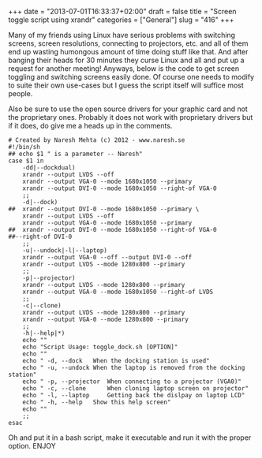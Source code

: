 +++
date = "2013-07-01T16:33:37+02:00"
draft = false
title = "Screen toggle script using xrandr"
categories = ["General"]
slug = "416"
+++

Many of my friends using Linux have serious problems with switching screens, screen resolutions, connecting to projectors, etc. and all of them end up wasting humongous amount of time doing stuff like that. And after banging their heads for 30 minutes they curse Linux and all and put up a request for another meeting! Anyways, below is the code to get screen toggling and switching screens easily done. Of course one needs to modify to suite their own use-cases but I guess the script itself will suffice most people.

Also be sure to use the open source drivers for your graphic card and not the proprietary ones. Probably it does not work with proprietary drivers but if it does, do give me a heads up in the comments.

```
# Created by Naresh Mehta (c) 2012 - www.naresh.se
#!/bin/sh
## echo $1 " is a parameter -- Naresh"
case $1 in
    -dd|--dockdual)
	xrandr --output LVDS --off
	xrandr --output VGA-0 --mode 1680x1050 --primary
	xrandr --output DVI-0 --mode 1680x1050 --right-of VGA-0
	;;
    -d|--dock)
##	xrandr --output DVI-0 --mode 1680x1050 --primary \
	xrandr --output LVDS --off
	xrandr --output VGA-0 --mode 1680x1050 --primary
##	xrandr --output DVI-0 --mode 1680x1050 --right-of VGA-0
##--right-of DVI-0
	;;
    -u|--undock|-l|--laptop)
	xrandr --output VGA-0 --off --output DVI-0 --off
	xrandr --output LVDS --mode 1280x800 --primary
	;;
    -p|--projector)
	xrandr --output LVDS --mode 1280x800 --primary
	xrandr --output VGA-0 --mode 1680x1050 --right-of LVDS
	;;
    -c|--clone)
	xrandr --output LVDS --mode 1280x800 --primary
	xrandr --output VGA-0 --mode 1280x800 --primary
	;;
    -h|--help|*)
	echo ""
	echo "Script Usage: toggle_dock.sh [OPTION]"
	echo ""
	echo " -d, --dock 	When the docking station is used"
	echo " -u, --undock	When the laptop is removed from the docking station"
	echo " -p, --projector	When connecting to a projector (VGA0)"
	echo " -c, --clone      When cloning laptop screen on projector"
	echo " -l, --laptop 	Getting back the dislpay on laptop LCD"
	echo " -h, --help	Show this help screen"
	echo ""
	;;
esac
```

Oh and put it in a bash script, make it executable and run it with the proper option. ENJOY
